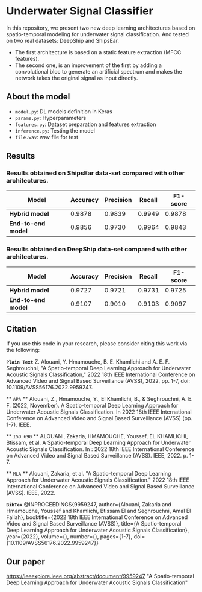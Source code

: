 # Underwater Signal Classifier
In this repository, we present two new deep learning architectures
based on spatio-temporal modeling for underwater signal classification.
And tested on two real datasets: DeepShip and ShipsEar.

* The first architecture is based on a static feature extraction (MFCC features).
* The second one, is an improvement of the first by adding a convolutional bloc to generate an artificial spectrum and makes the network takes the original signal as input directly.

## About the model
* `model.py`: DL models definition in Keras
* `params.py`: Hyperparameters
* `features.py`: Dataset preparation and features extraction
* `inference.py`: Testing the model
* `file.wav`: wav file for test

## Results

### Results obtained on ShipsEar data-set compared with other architectures.
| **Model**            | **Accuracy** | **Precision** | **Recall** | **F1-score** |
|----------------------|--------------|---------------|------------|--------------|
| **Hybrid model**     | 0.9878       | 0.9839        | 0.9949     | 0.9878       |
| **End-to-end model** | 0.9856       | 0.9730        | 0.9964     | 0.9843       |

### Results obtained on DeepShip data-set compared with other architectures.
| **Model**            | **Accuracy** | **Precision** | **Recall** | **F1-score** |
|----------------------|--------------|---------------|------------|--------------|
| **Hybrid model**     | 0.9727       | 0.9721        | 0.9731     | 0.9725       |
| **End-to-end model** | 0.9107       | 0.9010        | 0.9103     | 0.9097       |

## Citation
If you use this code in your research, please consider citing this work via the following:

**`Plain Text`**
Z. Alouani, Y. Hmamouche, B. E. Khamlichi and A. E. F. Seghrouchni, "A Spatio-temporal Deep Learning Approach for Underwater Acoustic Signals Classification," 2022 18th IEEE International Conference on Advanced Video and Signal Based Surveillance (AVSS), 2022, pp. 1-7, doi: 10.1109/AVSS56176.2022.9959247.

** `APA` **
Alouani, Z., Hmamouche, Y., El Khamlichi, B., & Seghrouchni, A. E. F. (2022, November). A Spatio-temporal Deep Learning Approach for Underwater Acoustic Signals Classification. In 2022 18th IEEE International Conference on Advanced Video and Signal Based Surveillance (AVSS) (pp. 1-7). IEEE.

** `ISO 690` **
ALOUANI, Zakaria, HMAMOUCHE, Youssef, EL KHAMLICHI, Btissam, et al. A Spatio-temporal Deep Learning Approach for Underwater Acoustic Signals Classification. In : 2022 18th IEEE International Conference on Advanced Video and Signal Based Surveillance (AVSS). IEEE, 2022. p. 1-7.

** `MLA` **
Alouani, Zakaria, et al. "A Spatio-temporal Deep Learning Approach for Underwater Acoustic Signals Classification." 2022 18th IEEE International Conference on Advanced Video and Signal Based Surveillance (AVSS). IEEE, 2022.

**`BibTex`**
@INPROCEEDINGS{9959247,  author={Alouani, Zakaria and Hmamouche, Youssef and Khamlichi, Btissam El and Seghrouchni, Amal El Fallah},  booktitle={2022 18th IEEE International Conference on Advanced Video and Signal Based Surveillance (AVSS)},   title={A Spatio-temporal Deep Learning Approach for Underwater Acoustic Signals Classification},   year={2022},  volume={},  number={},  pages={1-7},  doi={10.1109/AVSS56176.2022.9959247}}

## Our paper
<https://ieeexplore.ieee.org/abstract/document/9959247> "A Spatio-temporal Deep Learning Approach for Underwater Acoustic Signals Classification"
